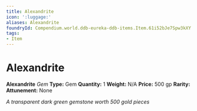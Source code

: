 ```yaml
---
title: Alexandrite
icon: ':luggage:'
aliases: Alexandrite
foundryId: Compendium.world.ddb-eureka-ddb-items.Item.61i52bJe7Spw3kXY
tags:
- Item
---
```


# Alexandrite

**Alexandrite**
_Gem_
**Type:** Gem
**Quantity:** 1
**Weight:** N/A
**Price:** 500 gp
**Rarity:** 
**Attunement:** None

*A transparent dark green gemstone worth 500 gold pieces*
